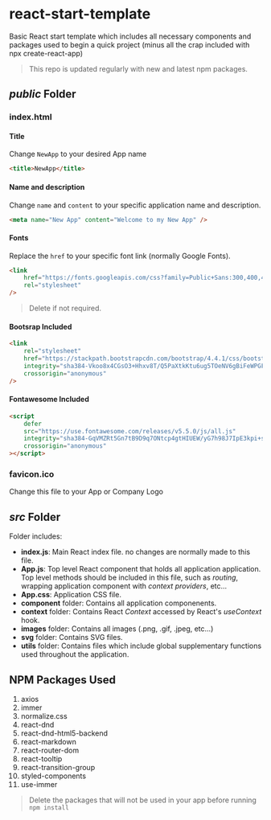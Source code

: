 # react-start-template

Basic React start template which includes all necessary components and packages used to begin a quick project (minus all the crap included with npx create-react-app)

> This repo is updated regularly with new and latest npm packages.

## _public_ Folder

### index.html

#### Title

Change `NewApp` to your desired App name

```html
<title>NewApp</title>
````

#### Name and description

Change `name` and `content` to your specific application name and description.

```html
<meta name="New App" content="Welcome to my New App" />
```

#### Fonts

Replace the `href` to your specific font link (normally Google Fonts).

```html
<link
	href="https://fonts.googleapis.com/css?family=Public+Sans:300,400,400i,700,700i&display=swap"
	rel="stylesheet"
/>
```

> Delete if not required.

#### Bootsrap Included

```html
<link
	rel="stylesheet"
	href="https://stackpath.bootstrapcdn.com/bootstrap/4.4.1/css/bootstrap.min.css"
	integrity="sha384-Vkoo8x4CGsO3+Hhxv8T/Q5PaXtkKtu6ug5TOeNV6gBiFeWPGFN9MuhOf23Q9Ifjh"
	crossorigin="anonymous"
/>
```

#### Fontawesome Included

```html
<script
	defer
	src="https://use.fontawesome.com/releases/v5.5.0/js/all.js"
	integrity="sha384-GqVMZRt5Gn7tB9D9q7ONtcp4gtHIUEW/yG7h98J7IpE3kpi+srfFyyB/04OV6pG0"
	crossorigin="anonymous"
></script>
```

### favicon.ico

Change this file to your App or Company Logo

## _src_ Folder

Folder includes:

- **index.js**: Main React index file. no changes are normally made to this file.
- **App.js**: Top level React component that holds all application application. Top level methods should be included in this file, such as _routing_, wrapping application component with _context providers_, etc...
- **App.css**: Application CSS file.
- **component** folder: Contains all application componenents.
- **context** folder: Contains React _Context_ accessed by React's _useContext_ hook.
- **images** folder: Contains all images (.png, .gif, .jpeg, etc...)
- **svg** folder: Contains SVG files.
- **utils** folder: Contains files which include global supplementary functions used throughout the application.

## NPM Packages Used

1. axios
2. immer
3. normalize.css
4. react-dnd
5. react-dnd-html5-backend
6. react-markdown
7. react-router-dom
8. react-tooltip
9. react-transition-group
10. styled-components
11. use-immer

> Delete the packages that will not be used in your app before running `npm install`
